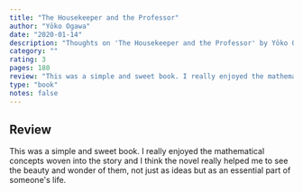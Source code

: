 ```yaml
---
title: "The Housekeeper and the Professor"
author: "Yōko Ogawa"
date: "2020-01-14"
description: "Thoughts on 'The Housekeeper and the Professor' by Yōko Ogawa."
category: ""
rating: 3
pages: 180
review: "This was a simple and sweet book. I really enjoyed the mathematical concepts woven into the story and I think the novel really helped me to see the beauty and wonder of them, not just as ideas but as an essential part of someone's life."
type: "book"
notes: false
---
```


## Review

This was a simple and sweet book. I really enjoyed the mathematical concepts woven into the story and I think the novel really helped me to see the beauty and wonder of them, not just as ideas but as an essential part of someone's life.
